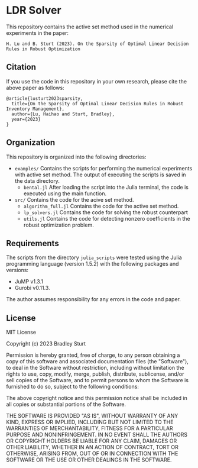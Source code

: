 # LDR Solver

This repository contains the active set method used in the numerical experiments in the paper:

	H. Lu and B. Sturt (2023). On the Sparsity of Optimal Linear Decision Rules in Robust Optimization


## Citation

If you use the code in this repository in your own research, please cite the above paper as follows:

```
@article{lusturt2023sparsity,
  title={On the Sparsity of Optimal Linear Decision Rules in Robust Inventory Management},
  author={Lu, Haihao and Sturt, Bradley},
  year={2023}
}
```


## Organization

This repository is organized into the following directories: 

* `examples/` Contains the scripts for performing the numerical experiments with active set method. The output of executing the scripts is saved in the data directory. 
	*  `bental.jl`  After loading the script into the Julia terminal, the code is executed using the main function. 
*  `src/` Contains the code for the acive set method. 
	*  `algorithm_full.jl` Contains the code for the active set method.
  	*  `lp_solvers.jl` Contains the code for solving the robust counterpart
  	*  `utils.jl` Contains the code for detecting nonzero coefficients in the robust optimization problem. 

## Requirements

The scripts from the directory `julia_scripts` were tested using the Julia programming language (version 1.5.2) with the following packages and versions: 
* JuMP v1.3.1
* Gurobi v0.11.3. 

The author assumes responsibility for any errors in the code and paper.  

## License

MIT License

Copyright (c) 2023 Bradley Sturt

Permission is hereby granted, free of charge, to any person obtaining a copy
of this software and associated documentation files (the "Software"), to deal
in the Software without restriction, including without limitation the rights
to use, copy, modify, merge, publish, distribute, sublicense, and/or sell
copies of the Software, and to permit persons to whom the Software is
furnished to do so, subject to the following conditions:

The above copyright notice and this permission notice shall be included in all
copies or substantial portions of the Software.

THE SOFTWARE IS PROVIDED "AS IS", WITHOUT WARRANTY OF ANY KIND, EXPRESS OR
IMPLIED, INCLUDING BUT NOT LIMITED TO THE WARRANTIES OF MERCHANTABILITY,
FITNESS FOR A PARTICULAR PURPOSE AND NONINFRINGEMENT. IN NO EVENT SHALL THE
AUTHORS OR COPYRIGHT HOLDERS BE LIABLE FOR ANY CLAIM, DAMAGES OR OTHER
LIABILITY, WHETHER IN AN ACTION OF CONTRACT, TORT OR OTHERWISE, ARISING FROM,
OUT OF OR IN CONNECTION WITH THE SOFTWARE OR THE USE OR OTHER DEALINGS IN THE
SOFTWARE.


